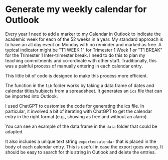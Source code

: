 # Generate my weekly calendar for Outlook

Every year I need to add a marker to my Calendar in Outlook to indicate the academic week for each of the 52 weeks in a year.
My standard approach is to have an all day event on Monday with no reminder and marked as free. A typical indicator might be "T1 WEEK 1" for Trimester 1 Week 1 or "T1 BREAK" for the Trimester 1 Inter-trimester break.
I need to do this to plan my teaching commitments and co-ordinate with other staff.
Traditionally, this was a painful process of manually entering in each calendar entry.

This little bit of code is designed to make this process more efficient.

The function in the `lib` folder works by taking a data.frame of dates and calendar titles/subjects from a spreadsheet. It generates an `ics` file that can be imported into Outlook.

I used ChatGPT to customise the code for generating the ics file. In particular, it involved a bit of iterating with ChatGPT to get the calendar entry in the right format (e.g., showing as free and without an alarm).

You can see an example of the data.frame in the `data` folder that could be adapted.

It also includes a unique text string `exportedcalendar` that is placed in the body of each calendar entry. This is useful in case the export goes wrong. It should be easy to search for this string in Outlook and delete the entries. 